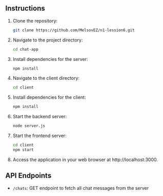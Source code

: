 ## Instructions

1. Clone the repository:

   ```bash
   git clone https://github.com/MelsovEZ/n1-lession6.git
   ```

2. Navigate to the project directory:

   ```bash
   cd chat-app
   ```

3. Install dependencies for the server:

   ```bash
   npm install
   ```

4. Navigate to the client directory:

   ```bash
   cd client
   ```

5. Install dependencies for the client:

   ```bash
   npm install
   ```

6. Start the backend server:

   ```bash
   node server.js
   ```

7. Start the frontend server:

   ```bash
   cd client
   npm start
   ```

8. Access the application in your web browser at http://localhost:3000.

## API Endpoints

- `/chats`: GET endpoint to fetch all chat messages from the server
